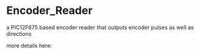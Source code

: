 # Encoder_Reader
a PIC12F675 based encoder reader that outputs encoder pulses as well as directions

more details here: 
